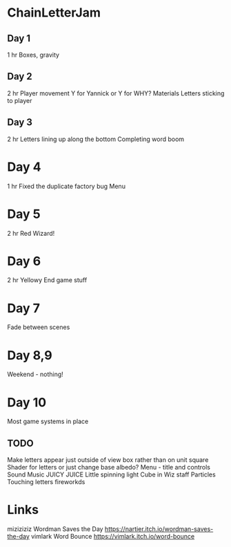 # ChainLetterJam
 
## Day 1
1 hr
Boxes, gravity

## Day 2
2 hr
Player movement
Y for Yannick or Y for WHY?
Materials
Letters sticking to player

## Day 3
2 hr
Letters lining up along the bottom
Completing word boom

# Day 4
1 hr
Fixed the duplicate factory bug
Menu

# Day 5
2 hr
Red Wizard!

# Day 6
2 hr
Yellowy
End game stuff

# Day 7
Fade between scenes

# Day 8,9
Weekend - nothing!

# Day 10
Most game systems in place


## TODO
Make letters appear just outside of view box rather than on unit square
Shader for letters or just change base albedo?
Menu - title and controls
Sound
Music
JUICY JUICE	
	Little spinning light Cube in Wiz staff
	Particles
		Touching letters fireworkds



# Links
miziziziz Wordman Saves the Day https://nartier.itch.io/wordman-saves-the-day
vimlark Word Bounce				https://vimlark.itch.io/word-bounce
